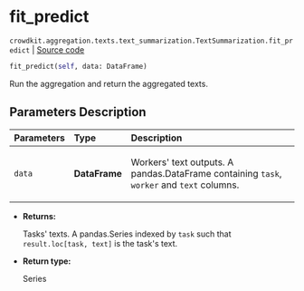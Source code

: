 # fit_predict
`crowdkit.aggregation.texts.text_summarization.TextSummarization.fit_predict` | [Source code](https://github.com/Toloka/crowd-kit/blob/v1.0.0/crowdkit/aggregation/texts/text_summarization.py#L72)

```python
fit_predict(self, data: DataFrame)
```

Run the aggregation and return the aggregated texts.

## Parameters Description

| Parameters | Type | Description |
| :----------| :----| :-----------|
`data`|**DataFrame**|<p>Workers&#x27; text outputs. A pandas.DataFrame containing `task`, `worker` and `text` columns.</p>

* **Returns:**

  Tasks' texts.
A pandas.Series indexed by `task` such that `result.loc[task, text]`
is the task's text.

* **Return type:**

  Series
